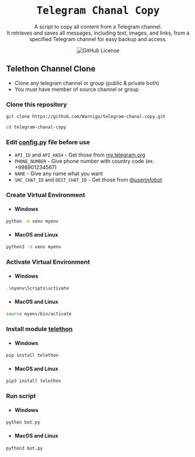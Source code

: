 <h1 align="center">
    <samp>Telegram Chanal Copy</samp>
</h1>

<p align="center">
    A script to copy all content from a Telegram channel.  <br />
    It retrieves and saves all messages, including text, images, and links, from a specified Telegram channel for easy backup and access.
</p>

<p align="center">
    <img alt="GitHub License" src="https://img.shields.io/github/license/Warnigo/telegram-chanal-copy?style=flat&label=license&labelColor=%23ffffff&color=%23454545">
</p>

## Telethon Channel Clone

- Clone any telegram channel or group (public & private both)
- You must have member of source channel or group

### Clone this repository

```sh
git clone https://github.com/Warnigo/telegram-chanal-copy.git
```

```sh
cd telegram-chanal-copy
```

### Edit [config.py](./config.py) file before use

- `API_ID` and `API_HASH` - Get those from [my.telegram.org](http://my.telegram.org/)
- `PHONE_NUMBER` - Give phone number with country code (ex. +998901234567)
- `NAME` - Give any name what you want
- `SRC_CHAT_ID` and `DEST_CHAT_ID` - Get those from [@userinfobot](https://telegram.dog/userinfobot)

### Create Virtual Environment

- #### Windows

```sh
python -m venv myenv
```

- #### MacOS and Linux

```sh
python3 -m venv myenv
```

### Activate Virtual Environment

- #### Windows

```sh
.\myenv\Scripts\activate
```

- #### MacOS and Linux

```sh
source myenv/bin/activate
```

### Install module [telethon](https://pypi.org/project/Telethon/)

- #### Windows

```sh
pip install telethon
```

- #### MacOS and Linux

```sh
pip3 install telethon
```

### Run script

- #### Windows

```sh
python bot.py
```

- #### MacOS and Linux

```sh
python3 bot.py
```
